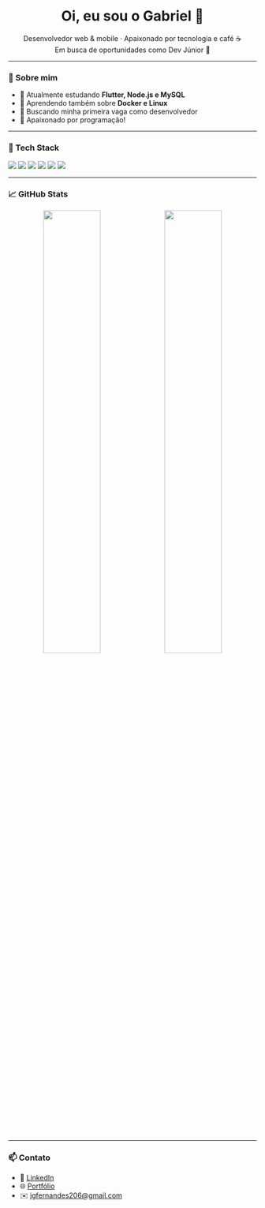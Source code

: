 <h1 align="center">Oi, eu sou o Gabriel 👋</h1>

<p align="center">
  Desenvolvedor web & mobile · Apaixonado por tecnologia e café ☕<br>
  Em busca de oportunidades como Dev Júnior 🚀
</p>

---

### 📘 Sobre mim

- 🔭 Atualmente estudando **Flutter, Node.js e MySQL**
- 🌱 Aprendendo também sobre **Docker e Linux**
- 🎯 Buscando minha primeira vaga como desenvolvedor
- 💬 Apaixonado por programação!

---

### 🧰 Tech Stack

<img src="https://img.shields.io/badge/Flutter-02569B?style=for-the-badge&logo=flutter&logoColor=white"/>
<img src="https://img.shields.io/badge/Dart-0175C2?style=for-the-badge&logo=dart&logoColor=white"/>
<img src="https://img.shields.io/badge/Node.js-339933?style=for-the-badge&logo=nodedotjs&logoColor=white"/>
<img src="https://img.shields.io/badge/MySQL-4479A1?style=for-the-badge&logo=mysql&logoColor=white"/>
<img src="https://img.shields.io/badge/Git-F05032?style=for-the-badge&logo=git&logoColor=white"/>
<img src="https://img.shields.io/badge/python?style=for-the-badge&color=blue">


---

### 📈 GitHub Stats

<p align="center">
  <img width="48%" src="https://github-readme-stats.vercel.app/api?username=gabriel457&show_icons=true&theme=radical"/>
  <img width="48%" src="https://github-readme-streak-stats.herokuapp.com?user=gabriel457&theme=radical"/>
</p>

---

### 📫 Contato

- 💼 [LinkedIn](https://www.linkedin.com/in/jo%C3%A3o-gabriel-do-nascimento-fernandes-b51685243/)  
- 🌐 [Portfólio](https://seuportfolio.dev)  
- ✉️ jgfernandes206@gmail.com
